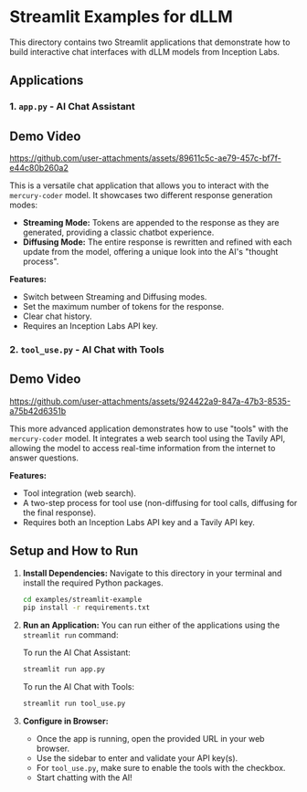 # Streamlit Examples for dLLM

This directory contains two Streamlit applications that demonstrate how to build interactive chat interfaces with dLLM models from Inception Labs.

## Applications

### 1. `app.py` - AI Chat Assistant

## Demo Video
https://github.com/user-attachments/assets/89611c5c-ae79-457c-bf7f-e44c80b260a2

This is a versatile chat application that allows you to interact with the `mercury-coder` model. It showcases two different response generation modes:

-   **Streaming Mode:** Tokens are appended to the response as they are generated, providing a classic chatbot experience.
-   **Diffusing Mode:** The entire response is rewritten and refined with each update from the model, offering a unique look into the AI's "thought process".

**Features:**

-   Switch between Streaming and Diffusing modes.
-   Set the maximum number of tokens for the response.
-   Clear chat history.
-   Requires an Inception Labs API key.

### 2. `tool_use.py` - AI Chat with Tools

## Demo Video
https://github.com/user-attachments/assets/924422a9-847a-47b3-8535-a75b42d6351b

This more advanced application demonstrates how to use "tools" with the `mercury-coder` model. It integrates a web search tool using the Tavily API, allowing the model to access real-time information from the internet to answer questions.

**Features:**

-   Tool integration (web search).
-   A two-step process for tool use (non-diffusing for tool calls, diffusing for the final response).
-   Requires both an Inception Labs API key and a Tavily API key.

## Setup and How to Run

1.  **Install Dependencies:**
    Navigate to this directory in your terminal and install the required Python packages.

    ```bash
    cd examples/streamlit-example
    pip install -r requirements.txt
    ```

2.  **Run an Application:**
    You can run either of the applications using the `streamlit run` command:

    To run the AI Chat Assistant:
    ```bash
    streamlit run app.py
    ```

    To run the AI Chat with Tools:
    ```bash
    streamlit run tool_use.py
    ```

3.  **Configure in Browser:**
    -   Once the app is running, open the provided URL in your web browser.
    -   Use the sidebar to enter and validate your API key(s).
    -   For `tool_use.py`, make sure to enable the tools with the checkbox.
    -   Start chatting with the AI! 
